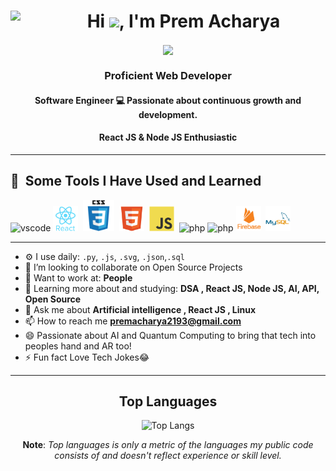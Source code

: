 <h1 align="center"> <img align="left" src = "https://github.com/7oSkaaa/7oSkaaa/blob/main/Images/about_me.gif?raw=true" width = 50px>Hi <img src="https://media.giphy.com/media/hvRJCLFzcasrR4ia7z/giphy.gif" width="30">, I'm Prem Acharya </h1>

<div align="center">
<picture> <img align="center" src="https://github.com/7oSkaaa/7oSkaaa/blob/main/Images/Right_Side.gif?raw=true" width = 350px></picture>
</div>
<h3 align="center">Proficient Web Developer</h3>
<h4 align="center">Software Engineer 💻 Passionate about continuous growth and development.</h4>
<h4 align="center">React JS & Node JS  Enthusiastic</h4>

---

<h2> 🚀 &nbsp;Some Tools I Have Used and Learned</h2>
<p align="left">
<img src="https://cdn.jsdelivr.net/gh/devicons/devicon/icons/vscode/vscode-original.svg" alt="vscode" width="45" height="45"/>
<img src="https://github.com/devicons/devicon/blob/master/icons/react/react-original-wordmark.svg" title="React" alt="React" width="40" height="40"/>&nbsp;
<img src="https://github.com/devicons/devicon/blob/master/icons/css3/css3-original-wordmark.svg"  title="CSS3" alt="CSS" width="50" height="50"/>&nbsp;
<img src="https://github.com/devicons/devicon/blob/master/icons/html5/html5-original.svg" title="HTML5" alt="HTML" width="40" height="40"/>&nbsp;
<img src="https://github.com/devicons/devicon/blob/master/icons/javascript/javascript-original.svg" title="JavaScript" alt="JavaScript" width="40" height="40"/>&nbsp;
<img src="https://cdn.jsdelivr.net/gh/devicons/devicon/icons/php/php-original.svg" alt="php" width="45" height="45"/>
<img src="https://cdn.jsdelivr.net/gh/devicons/devicon/icons/linux/linux-original.svg" alt="php" width="45" height="45"/>
<img src="https://github.com/devicons/devicon/blob/master/icons/firebase/firebase-plain-wordmark.svg" title="Firebase" alt="Firebase" width="40" height="40"/>&nbsp;
<img src="https://github.com/devicons/devicon/blob/master/icons/mysql/mysql-original-wordmark.svg" title="MySQL"  alt="MySQL" width="40" height="40"/>&nbsp;
</p>


---
- ⚙️ I use daily: `.py`, `.js`, `.svg`, `.json`,`.sql`
- 👯 I’m looking to collaborate on Open Source Projects
- 💅 Want to work at: **People**
- 🌱 Learning more about and studying: **DSA , React JS, Node JS, AI, API, Open Source**
- 💬 Ask me about **Artificial intelligence , React JS , Linux**
- 📫 How to reach me **premacharya2193@gmail.com**
- 😄 Passionate about AI and Quantum Computing to bring that tech into peoples hand and AR too!
- ⚡ Fun fact Love Tech Jokes😂
---

<div align="center">

## Top Languages

![Top Langs](https://github-readme-stats.vercel.app/api/top-langs/?username=prem-acharya&layout=compact&theme=radical)

<b>Note</b>: *Top languages is only a metric of the languages my public code consists of and doesn't reflect experience or skill level.*

<!-- 

## Statistics

![Prem's GitHub stats](https://github-readme-stats.vercel.app/api?username=prem-acharya&show_icons=true&theme=radical)

## Commit Streak

![GitHub Streak](https://github-readme-streak-stats.herokuapp.com?user=prem-acharya&tshow_icons=true&theme=radical)

-->
     
</div>
